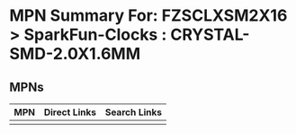 



# MPN Summary For: FZSCLXSM2X16 > SparkFun-Clocks : CRYSTAL-SMD-2.0X1.6MM

## MPNs
  

|MPN|Direct Links|Search Links|
| :--- | :--- | :--- |
||||
